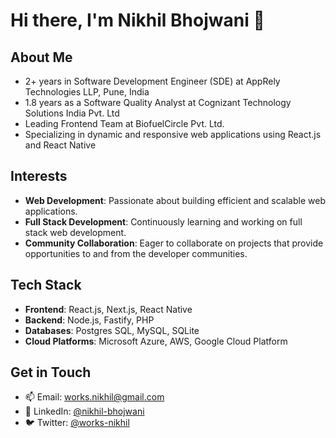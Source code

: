 # Hi there, I'm Nikhil Bhojwani 👋

## About Me

- 2+ years in Software Development Engineer (SDE) at AppRely Technologies LLP, Pune, India
- 1.8 years as a Software Quality Analyst at Cognizant Technology Solutions India Pvt. Ltd
- Leading Frontend Team at BiofuelCircle Pvt. Ltd.
- Specializing in dynamic and responsive web applications using React.js and React Native

## Interests

- **Web Development**: Passionate about building efficient and scalable web applications.
- **Full Stack Development**: Continuously learning and working on full stack web development.
- **Community Collaboration**: Eager to collaborate on projects that provide opportunities to and from the developer communities.

## Tech Stack

- **Frontend**: React.js, Next.js, React Native
- **Backend**: Node.js, Fastify, PHP
- **Databases**: Postgres SQL, MySQL, SQLite
- **Cloud Platforms**: Microsoft Azure, AWS, Google Cloud Platform

## Get in Touch

- 📫 Email: [works.nikhil@gmail.com](mailto:works.nikhil@gmail.com)
- 💼 LinkedIn: [@nikhil-bhojwani](https://www.linkedin.com/in/nikhil-bhojwani/)
- 🐦 Twitter: [@works-nikhil](https://twitter.com/your-profile)

<!---
works-nikhil/works-nikhil is a ✨ special ✨ repository because its `README.md` (this file) appears on your GitHub profile.
You can click the Preview link to take a look at your changes.
--->
